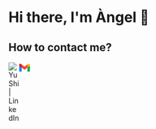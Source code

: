 # Hi there, I'm Àngel 👋

<!--
**angelbujalance/angelbujalance** is a ✨ _special_ ✨ repository because its `README.md` (this file) appears on your GitHub profile.

Here are some ideas to get you started:

- 🔭 I’m currently working on ...
- 🌱 I’m currently learning ...
- 👯 I’m looking to collaborate on ...
- 🤔 I’m looking for help with ...
- 💬 Ask me about ...
- 📫 How to reach me: ...
- 😄 Pronouns: ...
- ⚡ Fun fact: ...
-->

## How to contact me?


<a href="https://www.linkedin.com/in/angelbujalanceg"><img align="left" src="https://raw.githubusercontent.com/yushi1007/yushi1007/main/images/linkedin.svg" alt="Yu Shi | LinkedIn" width="21px"/></a>

<a href="https://www.linkedin.com/in/angelbujalanceg"><img align="left" src="https://github.com/angelbujalance/angelbujalance/blob/main/images/gmail.png" alt="Angel Bujalance | Gmail" width="21px"/></a>
